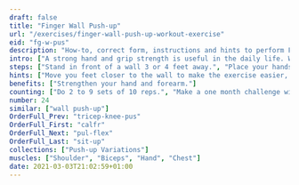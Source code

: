 ```yaml
---
draft: false
title: "Finger Wall Push-up"
url: "/exercises/finger-wall-push-up-workout-exercise"
eid: "fg-w-pus"
description: "How-to, correct form, instructions and hints to perform Finger Wall Push-up. Similar exercises and video demo"
intro: ["A strong hand and grip strength is useful in the daily life. Wall Finger Push-up is an easy exercise for the muscles in your hand."]
steps: ["Stand in front of a wall 3 or 4 feet away.", "Place your hands on the wall, shoulder-with.", "extend your fingers, so that the palm does not touch the wall.", "This is the starting position.", "With your body straight, bend your elbows so that the shoulders approach the wall.", "Extend your arms returning to the start position. Fingers are kept always straight, palm never touches the wall."]
hints: ["Move you feet closer to the wall to make the exercise easier, away to make it harder."]
benefits: ["Strengthen your hand and forearm."]
counting: ["Do 2 to 9 sets of 10 reps.", "Make a one month challenge with 10 to 50 repetitions daily."]
number: 24
similar: ["wall push-up"]
OrderFull_Prev: "tricep-knee-pus"
OrderFull_First: "calfr"
OrderFull_Next: "pul-flex"
OrderFull_Last: "sit-up"
collections: ["Push-up Variations"]
muscles: ["Shoulder", "Biceps", "Hand", "Chest"]
date: 2021-03-03T21:02:59+01:00
---
```

